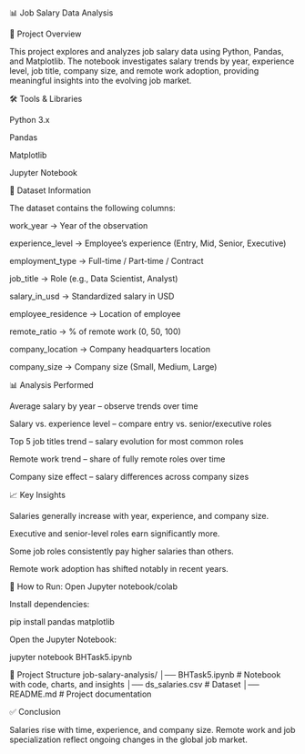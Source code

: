 📊 Job Salary Data Analysis

📌 Project Overview

This project explores and analyzes job salary data using Python, Pandas, and Matplotlib.
The notebook investigates salary trends by year, experience level, job title, company size, and remote work adoption, providing meaningful insights into the evolving job market.

🛠️ Tools & Libraries

Python 3.x

Pandas

Matplotlib

Jupyter Notebook

📂 Dataset Information

The dataset contains the following columns:

work_year → Year of the observation

experience_level → Employee’s experience (Entry, Mid, Senior, Executive)

employment_type → Full-time / Part-time / Contract

job_title → Role (e.g., Data Scientist, Analyst)

salary_in_usd → Standardized salary in USD

employee_residence → Location of employee

remote_ratio → % of remote work (0, 50, 100)

company_location → Company headquarters location

company_size → Company size (Small, Medium, Large)

📊 Analysis Performed

Average salary by year – observe trends over time

Salary vs. experience level – compare entry vs. senior/executive roles

Top 5 job titles trend – salary evolution for most common roles

Remote work trend – share of fully remote roles over time

Company size effect – salary differences across company sizes

📈 Key Insights

Salaries generally increase with year, experience, and company size.

Executive and senior-level roles earn significantly more.

Some job roles consistently pay higher salaries than others.

Remote work adoption has shifted notably in recent years.

🚀 How to Run:
Open Jupyter notebook/colab

Install dependencies:

pip install pandas matplotlib


Open the Jupyter Notebook:

jupyter notebook BHTask5.ipynb

📌 Project Structure
job-salary-analysis/
│── BHTask5.ipynb   # Notebook with code, charts, and insights
│── ds_salaries.csv                     # Dataset 
│── README.md                            # Project documentation

✅ Conclusion

Salaries rise with time, experience, and company size. Remote work and job specialization reflect ongoing changes in the global job market.

